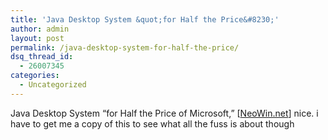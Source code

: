 ```yaml
---
title: 'Java Desktop System &quot;for Half the Price&#8230;'
author: admin
layout: post
permalink: /java-desktop-system-for-half-the-price/
dsq_thread_id:
  - 26007345
categories:
  - Uncategorized
---
```

Java Desktop System &#8220;for Half the Price of Microsoft,&#8221; [[NeoWin.net][1]] nice. i have to get me a copy of this to see what all the fuss is about though

 [1]: http://www.neowin.net